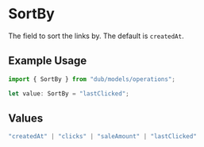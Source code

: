# SortBy

The field to sort the links by. The default is `createdAt`.

## Example Usage

```typescript
import { SortBy } from "dub/models/operations";

let value: SortBy = "lastClicked";
```

## Values

```typescript
"createdAt" | "clicks" | "saleAmount" | "lastClicked"
```